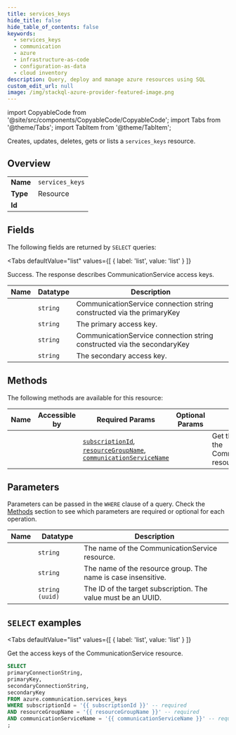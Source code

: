 ```yaml
--- 
title: services_keys
hide_title: false
hide_table_of_contents: false
keywords:
  - services_keys
  - communication
  - azure
  - infrastructure-as-code
  - configuration-as-data
  - cloud inventory
description: Query, deploy and manage azure resources using SQL
custom_edit_url: null
image: /img/stackql-azure-provider-featured-image.png
---
```


import CopyableCode from '@site/src/components/CopyableCode/CopyableCode';
import Tabs from '@theme/Tabs';
import TabItem from '@theme/TabItem';

Creates, updates, deletes, gets or lists a <code>services_keys</code> resource.

## Overview
<table><tbody>
<tr><td><b>Name</b></td><td><code>services_keys</code></td></tr>
<tr><td><b>Type</b></td><td>Resource</td></tr>
<tr><td><b>Id</b></td><td><CopyableCode code="azure.communication.services_keys" /></td></tr>
</tbody></table>

## Fields

The following fields are returned by `SELECT` queries:

<Tabs
    defaultValue="list"
    values={[
        { label: 'list', value: 'list' }
    ]}
>
<TabItem value="list">

Success. The response describes CommunicationService access keys.

<table>
<thead>
    <tr>
    <th>Name</th>
    <th>Datatype</th>
    <th>Description</th>
    </tr>
</thead>
<tbody>
<tr>
    <td><CopyableCode code="primaryConnectionString" /></td>
    <td><code>string</code></td>
    <td>CommunicationService connection string constructed via the primaryKey</td>
</tr>
<tr>
    <td><CopyableCode code="primaryKey" /></td>
    <td><code>string</code></td>
    <td>The primary access key.</td>
</tr>
<tr>
    <td><CopyableCode code="secondaryConnectionString" /></td>
    <td><code>string</code></td>
    <td>CommunicationService connection string constructed via the secondaryKey</td>
</tr>
<tr>
    <td><CopyableCode code="secondaryKey" /></td>
    <td><code>string</code></td>
    <td>The secondary access key.</td>
</tr>
</tbody>
</table>
</TabItem>
</Tabs>

## Methods

The following methods are available for this resource:

<table>
<thead>
    <tr>
    <th>Name</th>
    <th>Accessible by</th>
    <th>Required Params</th>
    <th>Optional Params</th>
    <th>Description</th>
    </tr>
</thead>
<tbody>
<tr>
    <td><a href="#list"><CopyableCode code="list" /></a></td>
    <td><CopyableCode code="select" /></td>
    <td><a href="#parameter-subscriptionId"><code>subscriptionId</code></a>, <a href="#parameter-resourceGroupName"><code>resourceGroupName</code></a>, <a href="#parameter-communicationServiceName"><code>communicationServiceName</code></a></td>
    <td></td>
    <td>Get the access keys of the CommunicationService resource.</td>
</tr>
</tbody>
</table>

## Parameters

Parameters can be passed in the `WHERE` clause of a query. Check the [Methods](#methods) section to see which parameters are required or optional for each operation.

<table>
<thead>
    <tr>
    <th>Name</th>
    <th>Datatype</th>
    <th>Description</th>
    </tr>
</thead>
<tbody>
<tr id="parameter-communicationServiceName">
    <td><CopyableCode code="communicationServiceName" /></td>
    <td><code>string</code></td>
    <td>The name of the CommunicationService resource.</td>
</tr>
<tr id="parameter-resourceGroupName">
    <td><CopyableCode code="resourceGroupName" /></td>
    <td><code>string</code></td>
    <td>The name of the resource group. The name is case insensitive.</td>
</tr>
<tr id="parameter-subscriptionId">
    <td><CopyableCode code="subscriptionId" /></td>
    <td><code>string (uuid)</code></td>
    <td>The ID of the target subscription. The value must be an UUID.</td>
</tr>
</tbody>
</table>

## `SELECT` examples

<Tabs
    defaultValue="list"
    values={[
        { label: 'list', value: 'list' }
    ]}
>
<TabItem value="list">

Get the access keys of the CommunicationService resource.

```sql
SELECT
primaryConnectionString,
primaryKey,
secondaryConnectionString,
secondaryKey
FROM azure.communication.services_keys
WHERE subscriptionId = '{{ subscriptionId }}' -- required
AND resourceGroupName = '{{ resourceGroupName }}' -- required
AND communicationServiceName = '{{ communicationServiceName }}' -- required
;
```
</TabItem>
</Tabs>
